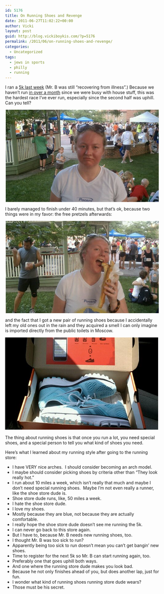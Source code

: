```yaml
---
id: 5176
title: On Running Shoes and Revenge
date: 2011-06-27T11:02:22+00:00
author: Vicki
layout: post
guid: http://blog.vickiboykis.com/?p=5176
permalink: /2011/06/on-running-shoes-and-revenge/
categories:
  - Uncategorized
tags:
  - jews in sports
  - philly
  - running
---
```

I ran a <a href="http://jenkintown.net/summer-sunset-5k-run/" target="_blank">5k last week</a> (Mr. B was still &#8220;recovering from illness&#8221;.) Because we haven&#8217;t run <a href="http://blog.vickiboykis.com/2011/04/11/our-cherry-blossom-run/" target="_blank">in over a month</a> since we were busy with house stuff, this was the hardest race I&#8217;ve ever run, especially since the second half was uphill. Can you tell?

<img style="display: block; margin-right: auto; margin-left: auto;" src="https://raw.githubusercontent.com/veekaybee/wlb/gh-pages/assets/images/2011/06/wpid-IMAG0865.jpg" alt="image" />

I barely managed to finish under 40 minutes, but that&#8217;s ok, because two things were in my favor: the free pretzels afterwards:

<img style="display: block; margin-right: auto; margin-left: auto;" src="https://raw.githubusercontent.com/veekaybee/wlb/gh-pages/assets/images/2011/06/wpid-IMAG0866.jpg" alt="image" />

and the fact that I got a new pair of running shoes because I accidentally left my old ones out in the rain and they acquired a smell I can only imagine is imported directly from the public toilets in Moscow.

[<img class="aligncenter size-full wp-image-5178" title="wpid-IMAG0860.jpg" src="https://raw.githubusercontent.com/veekaybee/wlb/gh-pages/assets/images/2011/06/wpid-IMAG0860.jpg" alt="" width="500" height="300" />](https://raw.githubusercontent.com/veekaybee/wlb/gh-pages/assets/images/2011/06/wpid-IMAG0860.jpg)

The thing about running shoes is that once you run a lot, you need special shoes, and a special person to tell you what kind of shoes you need.

Here&#8217;s what I learned about my running style after going to the running store:

  * I have VERY nice arches.  I should consider becoming an arch model.
  * I maybe should consider picking shoes by criteria other than &#8220;They look really hot.&#8221;
  * I run about 10 miles a week, which isn&#8217;t really that much and maybe I don&#8217;t need special running shoes.  Maybe I&#8217;m not even really a runner, like the shoe store dude is.
  * Shoe store dude runs, like, 50 miles a week.
  * I hate the shoe store dude.
  * I love my shoes.
  * Mostly because they are blue, not because they are actually comfortable.
  * I really hope the shoe store dude doesn&#8217;t see me running the 5k.
  * I can never go back to this store again.
  * But I have to, because Mr. B needs new running shoes, too.
  * I thought Mr. B was too sick to run?
  * Apparently being too sick to run doesn&#8217;t mean you can&#8217;t get bangin&#8217; new shoes.
  * Time to register for the next 5k so Mr. B can start running again, too.
  * Preferably one that goes uphill both ways.
  * And one where the running store dude makes you look bad.
  * Because he not only finishes ahead of you, but does another lap, just for fun.
  * I wonder what kind of running shoes running store dude wears?
  * Those must be his secret.